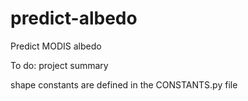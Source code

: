# predict-albedo
Predict MODIS albedo

To do: project summary

shape constants are defined in the CONSTANTS.py file